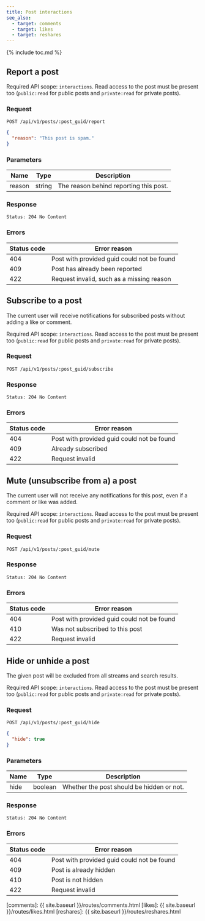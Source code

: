 ```yaml
---
title: Post interactions
see_also:
  - target: comments
  - target: likes
  - target: reshares
---
```


{% include toc.md %}

## Report a post

Required API scope: `interactions`. Read access to the post must be present too (`public:read` for public posts and `private:read` for private posts).

### Request

~~~
POST /api/v1/posts/:post_guid/report
~~~
~~~json
{
  "reason": "This post is spam."
}
~~~

### Parameters

| Name   | Type   | Description                            |
| ------ | ------ | -------------------------------------- |
| reason | string | The reason behind reporting this post. |

### Response

~~~
Status: 204 No Content
~~~

### Errors

| Status code | Error reason                               |
| ----------- | ------------------------------------------ |
| 404         | Post with provided guid could not be found |
| 409         | Post has already been reported             |
| 422         | Request invalid, such as a missing reason  |

## Subscribe to a post

The current user will receive notifications for subscribed posts without adding a like or comment.

Required API scope: `interactions`. Read access to the post must be present too (`public:read` for public posts and `private:read` for private posts).

### Request

~~~
POST /api/v1/posts/:post_guid/subscribe
~~~

### Response

~~~
Status: 204 No Content
~~~

### Errors

| Status code | Error reason                               |
| ----------- | ------------------------------------------ |
| 404         | Post with provided guid could not be found |
| 409         | Already subscribed                         |
| 422         | Request invalid                            |


## Mute (unsubscribe from a) a post

The current user will not receive any notifications for this post, even if a comment or like was added.

Required API scope: `interactions`. Read access to the post must be present too (`public:read` for public posts and `private:read` for private posts).

### Request

~~~
POST /api/v1/posts/:post_guid/mute
~~~

### Response

~~~
Status: 204 No Content
~~~

### Errors

| Status code | Error reason                               |
| ----------- | ------------------------------------------ |
| 404         | Post with provided guid could not be found |
| 410         | Was not subscribed to this post            |
| 422         | Request invalid                            |

## Hide or unhide a post

The given post will be excluded from all streams and search results.

Required API scope: `interactions`. Read access to the post must be present too (`public:read` for public posts and `private:read` for private posts).

### Request

~~~
POST /api/v1/posts/:post_guid/hide
~~~
~~~json
{
  "hide": true
}
~~~

### Parameters

| Name | Type    | Description                               |
| ---- | ------- | ----------------------------------------- |
| hide | boolean | Whether the post should be hidden or not. |

### Response

~~~
Status: 204 No Content
~~~

### Errors

| Status code | Error reason                               |
| ----------- | ------------------------------------------ |
| 404         | Post with provided guid could not be found |
| 409         | Post is already hidden                     |
| 410         | Post is not hidden                         |
| 422         | Request invalid                            |

[comments]: {{ site.baseurl }}/routes/comments.html
[likes]: {{ site.baseurl }}/routes/likes.html
[reshares]: {{ site.baseurl }}/routes/reshares.html
